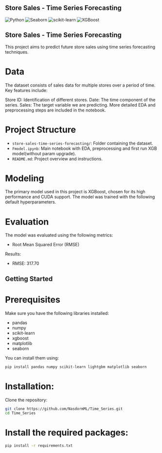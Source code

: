 ## Store Sales - Time Series Forecasting

![Python](https://img.shields.io/badge/Python-3.11+-brightgreen)
![Seaborn](https://img.shields.io/badge/Seaborn-v0.13.2-blue)
![scikit-learn](https://img.shields.io/badge/scikit--learn-v1.5.1-yellow)
![XGBoost](https://img.shields.io/badge/XGBoost-v2.1.0-red)

## Store Sales - Time Series Forecasting

This project aims to predict future store sales using time series forecasting techniques.

# Data
The dataset consists of sales data for multiple stores over a period of time. Key features include:

Store ID: Identification of different stores.
Date: The time component of the series.
Sales: The target variable we are predicting.
More detailed EDA and preprocessing steps are included in the notebook.

# Project Structure

- `store-sales-time-series-forecasting/`: Folder containing the dataset.
- `Fmodel.ipynb`: Main notebook with EDA, preprocessing and first run XGB model(without param upgrade).
- `README.md`: Project overview and instructions.

# Modeling

The primary model used in this project is XGBoost, chosen for its high performance and CUDA support. The model was trained with the following default hyperparameters.

# Evaluation

The model was evaluated using the following metrics:
- Root Mean Squared Error (RMSE)

Results:
- RMSE: 317.70

## Getting Started

# Prerequisites

Make sure you have the following libraries installed:
- pandas
- numpy
- scikit-learn
- xgboost
- matplotlib
- seaborn

You can install them using:
```bash
pip install pandas numpy scikit-learn lightgbm matplotlib seaborn
```

# Installation:
Clone the repository:
```bash
git clone https://github.com/NasdormML/Time_Series.git
cd Time_Series
```

# Install the required packages:
```bash
pip install -r requirements.txt
```
